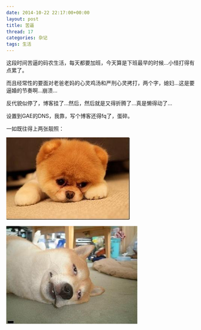 ```yaml
---
date: 2014-10-22 22:17:00+00:00
layout: post
title: 苦逼
thread: 17
categories: 杂记
tags: 生活
---
```



这段时间苦逼的码农生活，每天都要加班，今天算是下班最早的时候...小怪打得有点累了。
	
而且经常性的要面对老爸老妈的心灵鸡汤和严刑心灵拷打，两个字，媳妇...这是要逼婚的节奏啊...崩溃...

反代貌似停了，博客挂了...然后，然后就是又得折腾了...真是懒得动了...

设置到GAE的DNS，我靠，写个博客还得fq了，蛋碎。

一如既往得上两张靓照：

![ku-billity](../assets/img/2014102201.jpg)

![ku-billity](../assets/img/2014102202.jpg)
